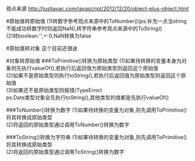 观点来源 http://justjavac.com/javascript/2012/12/20/object-plus-object.html

#原始值转原始值
(1)转数字参考观点来源中的ToNumber()(ps:补充一点当string不能成功转数字时则返回NaN),转字符串参考观点来源中的ToString()<br>
(2)转boolean:'',+-0,NaN转换为false<br>

#原始值转对象
这个目前还很迷

#对象转原始值
###ToPrimitive()转换为原始类型
(1)如果待转换的变量本身为对象则先执行valueOf(),若执行后返回值为原始类型则返回这个原始值<br>
(2)如果不是原始类型则执行toString(),若执行后返回值为原始类型则返回这个原始值<br>
(3)如果还不是原始类型则报错(TypeError)<br>
ps:Date类型对象会先执行toString(),其他类型的值都是先执行valueOf()<br>

###ToNumber()转换为数字
(1)如果待转换的变量为对象,则先调用ToPrimitive()将其转换成原始类型<br>
(2)将返回的原始类型通过调用ToNumber()转换为数字<br>

###ToString()转换为字符串
(1)如果待转换的变量为对象,则先调用ToPrimitive()将其转换成原始类型<br>
(2)将返回的原始类型通过调用ToString()转换为数字<br>
